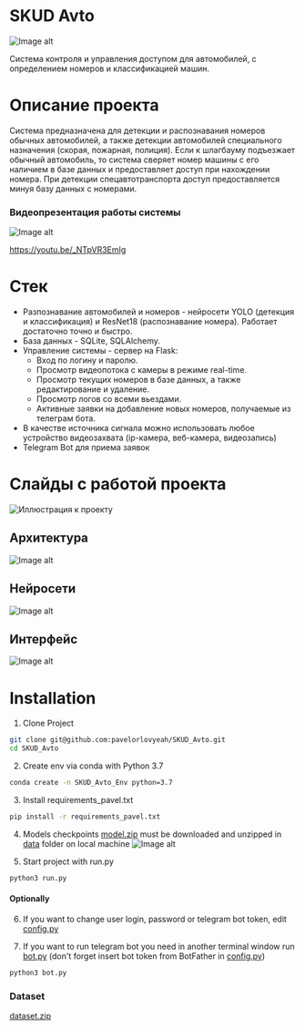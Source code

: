 # SKUD Avto
![Image alt](https://github.com/pavelorlovyeah/SKUD_Avto/blob/master/static/readme/img_7.png)

Система контроля и управления доступом для автомобилей, с определением номеров и классификацией машин.

# Описание проекта
Система предназначена для детекции и распознавания номеров обычных автомобилей, а также детекции автомобилей специального назначения (скорая, пожарная, полиция).
Если к шлагбауму подъезжает обычный автомобиль, то система сверяет номер машины с его наличием в базе данных и предоставляет доступ при нахождении номера.
При детекции спецавтотранспорта доступ предоставляется минуя базу данных с номерами.

### Видеопрезентация работы системы
![Image alt](https://github.com/pavelorlovyeah/SKUD_Avto/blob/master/static/readme/img_6.png)

https://youtu.be/_NTpVR3EmIg

# Стек
- Разпознавание автомобилей и номеров - нейросети YOLO (детекция и классификация) и ResNet18 (распознавание номера). Работает достаточно точно и быстро.
- База данных - SQLite, SQLAlchemy.
- Управление системы - сервер  на Flask:
  * Вход по логину и паролю.
  * Просмотр видеопотока с камеры в режиме real-time.
  * Просмотр текущих номеров в базе данных, а также редактирование и удаление.
  * Просмотр логов со всеми вьездами.
  * Активные заявки на добавление новых номеров, получаемые из телеграм бота.
- В качестве источника сигнала можно использовать любое устройство видеозахвата (ip-камера, веб-камера, видеозапись)
- Telegram Bot для приема заявок

# Слайды с работой проекта
![Иллюстрация к проекту](https://github.com/pavelorlovyeah/SKUD_Avto/blob/master/static/readme/img_2.png)

## Архитектура
![Image alt](https://github.com/pavelorlovyeah/SKUD_Avto/blob/master/static/readme/img_3.png)

## Нейросети
![Image alt](https://github.com/pavelorlovyeah/SKUD_Avto/blob/master/static/readme/img_4.png)

## Интерфейс
![Image alt](https://github.com/pavelorlovyeah/SKUD_Avto/blob/master/static/readme/img_5.png)

# Installation
1. Clone Project
```bash
git clone git@github.com:pavelorlovyeah/SKUD_Avto.git
cd SKUD_Avto
```
2. Create env via conda with Python 3.7
```bash
conda create -n SKUD_Avto_Env python=3.7
```
3. Install requirements_pavel.txt
```bash
pip install -r requirements_pavel.txt
```
4. Models checkpoints
[model.zip](https://drive.google.com/drive/folders/1oWJkOWIZlKSHBMND4An9UUTg4jEGXund?usp=sharing) 
must be downloaded and unzipped in [data](https://github.com/pavelorlovyeah/SKUD_Avto/tree/master/data) folder on local machine
![Image alt](https://github.com/pavelorlovyeah/SKUD_Avto/blob/master/static/readme/img_1.png)

5. Start project with run.py
```bash
python3 run.py
```

#### Optionally

6. If you want to change user login, password or telegram bot token, edit [config.py](https://github.com/pavelorlovyeah/SKUD_Avto/blob/master/config.py)

7. If you want to run telegram bot you need in another terminal window run [bot.py](https://github.com/pavelorlovyeah/SKUD_Avto/blob/master/bot.py) (don't forget insert bot token from BotFather in [config.py](https://github.com/pavelorlovyeah/SKUD_Avto/blob/master/config.py))
```bash
python3 bot.py
```
 ### Dataset
 [dataset.zip](https://drive.google.com/drive/folders/1oWJkOWIZlKSHBMND4An9UUTg4jEGXund?usp=sharing) 
